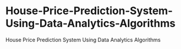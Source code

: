 # House-Price-Prediction-System-Using-Data-Analytics-Algorithms
House Price Prediction System Using Data Analytics Algorithms
